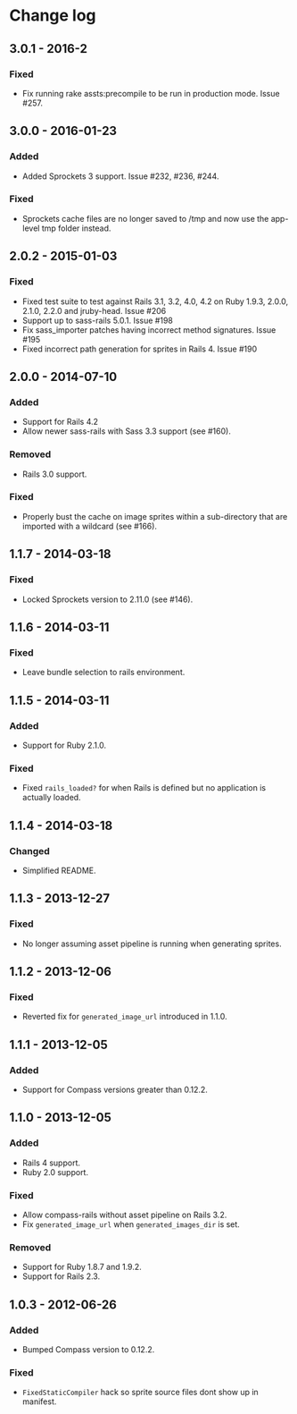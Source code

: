 # Change log

## 3.0.1 - 2016-2
### Fixed
- Fix running rake assts:precompile to be run in production mode. Issue #257.

## 3.0.0 - 2016-01-23
### Added
- Added Sprockets 3 support. Issue #232, #236, #244.

### Fixed
- Sprockets cache files are no longer saved to /tmp and now use the app-level tmp folder instead.

## 2.0.2 - 2015-01-03
### Fixed
- Fixed test suite to test against Rails 3.1, 3.2, 4.0, 4.2 on Ruby 1.9.3, 2.0.0, 2.1.0, 2.2.0 and jruby-head. Issue #206
- Support up to sass-rails 5.0.1. Issue #198
- Fix sass_importer patches having incorrect method signatures. Issue #195
- Fixed incorrect path generation for sprites in Rails 4. Issue #190

## 2.0.0 - 2014-07-10
### Added
- Support for Rails 4.2
- Allow newer sass-rails with Sass 3.3 support (see #160).

### Removed
- Rails 3.0 support.

### Fixed
- Properly bust the cache on image sprites within a sub-directory that
are imported with a wildcard (see #166).

## 1.1.7 - 2014-03-18
### Fixed
- Locked Sprockets version to 2.11.0 (see #146).

## 1.1.6 - 2014-03-11
### Fixed
- Leave bundle selection to rails environment.

## 1.1.5 - 2014-03-11
### Added
- Support for Ruby 2.1.0.

### Fixed
- Fixed `rails_loaded?` for when Rails is defined but no application is actually loaded.

## 1.1.4 - 2014-03-18
### Changed
- Simplified README.

## 1.1.3 - 2013-12-27
### Fixed
- No longer assuming asset pipeline is running when generating sprites.

## 1.1.2 - 2013-12-06
### Fixed
- Reverted fix for `generated_image_url` introduced in 1.1.0.

## 1.1.1 - 2013-12-05
### Added
- Support for Compass versions greater than 0.12.2.

## 1.1.0 - 2013-12-05
### Added
- Rails 4 support.
- Ruby 2.0 support.

### Fixed
- Allow compass-rails without asset pipeline on Rails 3.2.
- Fix `generated_image_url` when `generated_images_dir` is set.

### Removed
- Support for Ruby 1.8.7 and 1.9.2.
- Support for Rails 2.3.

## 1.0.3 - 2012-06-26
### Added
- Bumped Compass version to 0.12.2.

### Fixed
- `FixedStaticCompiler` hack so sprite source files dont show up in manifest.
